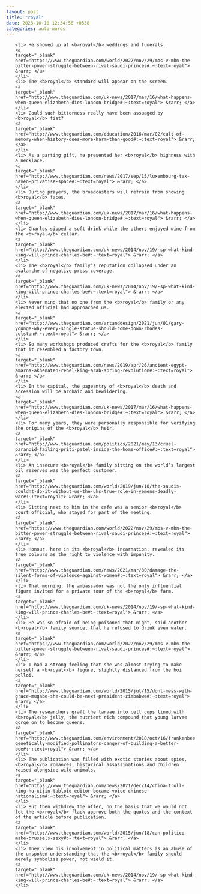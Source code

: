 ```yaml
---
layout: post
title: "royal"
date: 2023-10-10 12:34:56 +0530
categories: auto-words
---
```

<ol>

    <li> He showed up at <b>royal</b> weddings and funerals.
    <a 
    target="_blank" 
    href="https://www.theguardian.com/world/2022/nov/29/mbs-v-mbn-the-bitter-power-struggle-between-rival-saudi-princes#:~:text=royal"> &rarr; </a>
    </li>
    <li> The <b>royal</b> standard will appear on the screen.
    <a 
    target="_blank" 
    href="http://www.theguardian.com/uk-news/2017/mar/16/what-happens-when-queen-elizabeth-dies-london-bridge#:~:text=royal"> &rarr; </a>
    </li>
    <li> Could such bitterness really have been assuaged by <b>royal</b> fiat?
    <a 
    target="_blank" 
    href="http://www.theguardian.com/education/2016/mar/02/cult-of-memory-when-history-does-more-harm-than-good#:~:text=royal"> &rarr; </a>
    </li>
    <li> As a parting gift, he presented her <b>royal</b> highness with a necklace.
    <a 
    target="_blank" 
    href="http://www.theguardian.com/news/2017/sep/15/luxembourg-tax-haven-privatise-space#:~:text=royal"> &rarr; </a>
    </li>
    <li> During prayers, the broadcasters will refrain from showing <b>royal</b> faces.
    <a 
    target="_blank" 
    href="http://www.theguardian.com/uk-news/2017/mar/16/what-happens-when-queen-elizabeth-dies-london-bridge#:~:text=royal"> &rarr; </a>
    </li>
    <li> Charles sipped a soft drink while the others enjoyed wine from the <b>royal</b> cellar.
    <a 
    target="_blank" 
    href="http://www.theguardian.com/uk-news/2014/nov/19/-sp-what-kind-king-will-prince-charles-be#:~:text=royal"> &rarr; </a>
    </li>
    <li> The <b>royal</b> family’s reputation collapsed under an avalanche of negative press coverage.
    <a 
    target="_blank" 
    href="http://www.theguardian.com/uk-news/2014/nov/19/-sp-what-kind-king-will-prince-charles-be#:~:text=royal"> &rarr; </a>
    </li>
    <li> Never mind that no one from the <b>royal</b> family or any elected official had approached us.
    <a 
    target="_blank" 
    href="http://www.theguardian.com/artanddesign/2021/jun/01/gary-younge-why-every-single-statue-should-come-down-rhodes-colston#:~:text=royal"> &rarr; </a>
    </li>
    <li> So many workshops produced crafts for the <b>royal</b> family that it resembled a factory town.
    <a 
    target="_blank" 
    href="http://www.theguardian.com/news/2019/apr/26/ancient-egypt-amarna-akhenaten-rebel-king-arab-spring-revolution#:~:text=royal"> &rarr; </a>
    </li>
    <li> In the capital, the pageantry of <b>royal</b> death and accession will be archaic and bewildering.
    <a 
    target="_blank" 
    href="http://www.theguardian.com/uk-news/2017/mar/16/what-happens-when-queen-elizabeth-dies-london-bridge#:~:text=royal"> &rarr; </a>
    </li>
    <li> For many years, they were personally responsible for verifying the origins of the <b>royal</b> heir.
    <a 
    target="_blank" 
    href="http://www.theguardian.com/politics/2021/may/13/cruel-paranoid-failing-priti-patel-inside-the-home-office#:~:text=royal"> &rarr; </a>
    </li>
    <li> An insecure <b>royal</b> family sitting on the world’s largest oil reserves was the perfect customer.
    <a 
    target="_blank" 
    href="http://www.theguardian.com/world/2019/jun/18/the-saudis-couldnt-do-it-without-us-the-uks-true-role-in-yemens-deadly-war#:~:text=royal"> &rarr; </a>
    </li>
    <li> Sitting next to him in the cafe was a senior <b>royal</b> court official, who stayed for part of the meeting.
    <a 
    target="_blank" 
    href="https://www.theguardian.com/world/2022/nov/29/mbs-v-mbn-the-bitter-power-struggle-between-rival-saudi-princes#:~:text=royal"> &rarr; </a>
    </li>
    <li> Honour, here in its <b>royal</b> incarnation, revealed its true colours as the right to violence with impunity.
    <a 
    target="_blank" 
    href="http://www.theguardian.com/news/2021/mar/30/damage-the-silent-forms-of-violence-against-women#:~:text=royal"> &rarr; </a>
    </li>
    <li> That morning, the ambassador was not the only influential figure invited for a private tour of the <b>royal</b> farm.
    <a 
    target="_blank" 
    href="http://www.theguardian.com/uk-news/2014/nov/19/-sp-what-kind-king-will-prince-charles-be#:~:text=royal"> &rarr; </a>
    </li>
    <li> He was so afraid of being poisoned that night, said another <b>royal</b> family source, that he refused to drink even water.
    <a 
    target="_blank" 
    href="https://www.theguardian.com/world/2022/nov/29/mbs-v-mbn-the-bitter-power-struggle-between-rival-saudi-princes#:~:text=royal"> &rarr; </a>
    </li>
    <li> I had a strong feeling that she was almost trying to make herself a <b>royal</b> figure, slightly distanced from the hoi polloi.
    <a 
    target="_blank" 
    href="http://www.theguardian.com/world/2015/jul/15/dont-mess-with-grace-mugabe-she-could-be-next-president-zimbabwe#:~:text=royal"> &rarr; </a>
    </li>
    <li> The researchers graft the larvae into cell cups lined with <b>royal</b> jelly, the nutrient rich compound that young larvae gorge on to become queens.
    <a 
    target="_blank" 
    href="http://www.theguardian.com/environment/2018/oct/16/frankenbees-genetically-modified-pollinators-danger-of-building-a-better-bee#:~:text=royal"> &rarr; </a>
    </li>
    <li> The publication was filled with exotic stories about spies, <b>royal</b> romances, historical assassinations and children raised alongside wild animals.
    <a 
    target="_blank" 
    href="https://www.theguardian.com/news/2021/dec/14/china-troll-king-hu-xijin-tabloid-editor-became-voice-chinese-nationalism#:~:text=royal"> &rarr; </a>
    </li>
    <li> But then withdrew the offer, on the basis that we would not let the <b>royal</b> flack approve both the quotes and the context of the article before publication.
    <a 
    target="_blank" 
    href="http://www.theguardian.com/world/2015/jun/18/can-politico-make-brussels-sexy#:~:text=royal"> &rarr; </a>
    </li>
    <li> They view his involvement in political matters as an abuse of the unspoken understanding that the <b>royal</b> family should merely symbolise power, not wield it.
    <a 
    target="_blank" 
    href="http://www.theguardian.com/uk-news/2014/nov/19/-sp-what-kind-king-will-prince-charles-be#:~:text=royal"> &rarr; </a>
    </li>